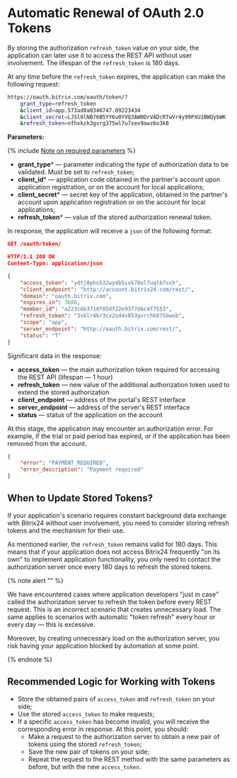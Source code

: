 # Automatic Renewal of OAuth 2.0 Tokens

By storing the authorization `refresh_token` value on your side, the application can later use it to access the REST API without user involvement. The lifespan of the `refresh_token` is 180 days.

At any time before the `refresh_token` expires, the application can make the following request:

```bash
https://oauth.bitrix.com/oauth/token/?
    grant_type=refresh_token
    &client_id=app.573ad8a0346747.09223434
    &client_secret=LJSl0lNB76B5YY6u0YVQ3AW0DrVADcRTwVr4y99PXU1BWQybWK
    &refresh_token=nfhxkzk3gvrg375wl7u7xex9awz6o3k8
```

**Parameters:**

{% include [Note on required parameters](../../_includes/required.md) %}

- **grant_type*** — parameter indicating the type of authorization data to be validated. Must be set to `refresh_token`;
- **client_id*** — application code obtained in the partner's account upon application registration, or on the account for local applications;
- **client_secret*** — secret key of the application, obtained in the partner's account upon application registration or on the account for local applications;
- **refresh_token*** — value of the stored authorization renewal token.

In response, the application will receive a `json` of the following format:

```json
GET /oauth/token/

HTTP/1.1 200 OK
Content-Type: application/json

{
    "access_token": "ydtj8pho532wydb5ixk78ol7uqlb7sch",
    "client_endpoint": "http://account.bitrix24.com/rest/",
    "domain": "oauth.bitrix.com",
    "expires_in": 3600,
    "member_id": "a223c6b3710f85df22e9377d6c4f7553",
    "refresh_token": "3s6lr4kr3cv2od4v853gvrchb875bwxb",
    "scope": "app",
    "server_endpoint": "http://oauth.bitrix.com/rest/",
    "status": "T"
}
```

Significant data in the response:

- **access_token** — the main authorization token required for accessing the REST API (lifespan — 1 hour)
- **refresh_token** — new value of the additional authorization token used to extend the stored authorization
- **client_endpoint** — address of the portal's REST interface
- **server_endpoint** — address of the server's REST interface
- **status** — status of the application on the account

At this stage, the application may encounter an authorization error. For example, if the trial or paid period has expired, or if the application has been removed from the account.

```json
{
    "error": "PAYMENT_REQUIRED",
    "error_description": "Payment required"
}
```

## When to Update Stored Tokens?

If your application's scenario requires constant background data exchange with Bitrix24 without user involvement, you need to consider storing refresh tokens and the mechanism for their use.

As mentioned earlier, the `refresh_token` remains valid for 180 days. This means that if your application does not access Bitrix24 frequently "on its own" to implement application functionality, you only need to contact the authorization server once every 180 days to refresh the stored tokens.

{% note alert "" %}

We have encountered cases where application developers "just in case" called the authorization server to refresh the token before every REST request. This is an incorrect scenario that creates unnecessary load. The same applies to scenarios with automatic "token refresh" every hour or every day — this is excessive.

Moreover, by creating unnecessary load on the authorization server, you risk having your application blocked by automation at some point.

{% endnote %}

## Recommended Logic for Working with Tokens

- Store the obtained pairs of `access_token` and `refresh_token` on your side;
- Use the stored `access_token` to make requests;
- If a specific `access_token` has become invalid, you will receive the corresponding error in response. At this point, you should:
  - Make a request to the authorization server to obtain a new pair of tokens using the stored `refresh_token`;
  - Save the new pair of tokens on your side;
  - Repeat the request to the REST method with the same parameters as before, but with the new `access_token`.